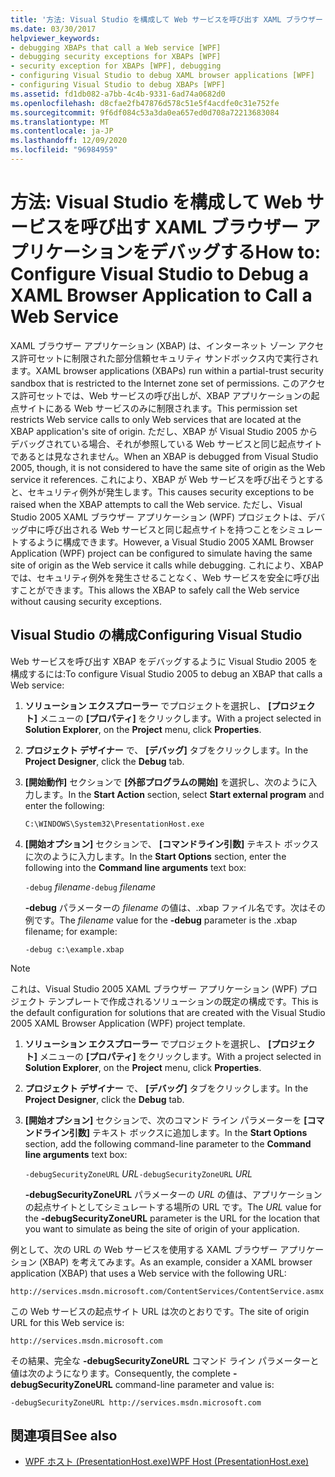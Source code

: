 ```yaml
---
title: '方法: Visual Studio を構成して Web サービスを呼び出す XAML ブラウザー アプリケーションをデバッグする'
ms.date: 03/30/2017
helpviewer_keywords:
- debugging XBAPs that call a Web service [WPF]
- debugging security exceptions for XBAPs [WPF]
- security exception for XBAPs [WPF], debugging
- configuring Visual Studio to debug XAML browser applications [WPF]
- configuring Visual Studio to debug XBAPs [WPF]
ms.assetid: fd1db082-a7bb-4c4b-9331-6ad74a0682d0
ms.openlocfilehash: d8cfae2fb47876d578c51e5f4acdfe0c31e752fe
ms.sourcegitcommit: 9f6df084c53a3da0ea657ed0d708a72213683084
ms.translationtype: MT
ms.contentlocale: ja-JP
ms.lasthandoff: 12/09/2020
ms.locfileid: "96984959"
---
```

# <a name="how-to-configure-visual-studio-to-debug-a-xaml-browser-application-to-call-a-web-service"></a><span data-ttu-id="7af81-102">方法: Visual Studio を構成して Web サービスを呼び出す XAML ブラウザー アプリケーションをデバッグする</span><span class="sxs-lookup"><span data-stu-id="7af81-102">How to: Configure Visual Studio to Debug a XAML Browser Application to Call a Web Service</span></span>
<span data-ttu-id="7af81-103">XAML ブラウザー アプリケーション (XBAP) は、インターネット ゾーン アクセス許可セットに制限された部分信頼セキュリティ サンドボックス内で実行されます。</span><span class="sxs-lookup"><span data-stu-id="7af81-103">XAML browser applications (XBAPs) run within a partial-trust security sandbox that is restricted to the Internet zone set of permissions.</span></span> <span data-ttu-id="7af81-104">このアクセス許可セットでは、Web サービスの呼び出しが、XBAP アプリケーションの起点サイトにある Web サービスのみに制限されます。</span><span class="sxs-lookup"><span data-stu-id="7af81-104">This permission set restricts Web service calls to only Web services that are located at the XBAP application's site of origin.</span></span> <span data-ttu-id="7af81-105">ただし、XBAP が Visual Studio 2005 からデバッグされている場合、それが参照している Web サービスと同じ起点サイトであるとは見なされません。</span><span class="sxs-lookup"><span data-stu-id="7af81-105">When an XBAP is debugged from Visual Studio 2005, though, it is not considered to have the same site of origin as the Web service it references.</span></span> <span data-ttu-id="7af81-106">これにより、XBAP が Web サービスを呼び出そうとすると、セキュリティ例外が発生します。</span><span class="sxs-lookup"><span data-stu-id="7af81-106">This causes security exceptions to be raised when the XBAP attempts to call the Web service.</span></span> <span data-ttu-id="7af81-107">ただし、Visual Studio 2005 XAML ブラウザー アプリケーション (WPF) プロジェクトは、デバッグ中に呼び出される Web サービスと同じ起点サイトを持つことをシミュレートするように構成できます。</span><span class="sxs-lookup"><span data-stu-id="7af81-107">However, a Visual Studio 2005 XAML Browser Application (WPF) project can be configured to simulate having the same site of origin as the Web service it calls while debugging.</span></span> <span data-ttu-id="7af81-108">これにより、XBAP では、セキュリティ例外を発生させることなく、Web サービスを安全に呼び出すことができます。</span><span class="sxs-lookup"><span data-stu-id="7af81-108">This allows the XBAP to safely call the Web service without causing security exceptions.</span></span>

## <a name="configuring-visual-studio"></a><span data-ttu-id="7af81-109">Visual Studio の構成</span><span class="sxs-lookup"><span data-stu-id="7af81-109">Configuring Visual Studio</span></span>
 <span data-ttu-id="7af81-110">Web サービスを呼び出す XBAP をデバッグするように Visual Studio 2005 を構成するには:</span><span class="sxs-lookup"><span data-stu-id="7af81-110">To configure Visual Studio 2005 to debug an XBAP that calls a Web service:</span></span>

1. <span data-ttu-id="7af81-111">**ソリューション エクスプローラー** でプロジェクトを選択し、 **[プロジェクト]** メニューの **[プロパティ]** をクリックします。</span><span class="sxs-lookup"><span data-stu-id="7af81-111">With a project selected in **Solution Explorer**, on the **Project** menu, click **Properties**.</span></span>

2. <span data-ttu-id="7af81-112">**プロジェクト デザイナー** で、 **[デバッグ]** タブをクリックします。</span><span class="sxs-lookup"><span data-stu-id="7af81-112">In the **Project Designer**, click the **Debug** tab.</span></span>

3. <span data-ttu-id="7af81-113">**[開始動作]** セクションで **[外部プログラムの開始]** を選択し、次のように入力します。</span><span class="sxs-lookup"><span data-stu-id="7af81-113">In the **Start Action** section, select **Start external program** and enter the following:</span></span>

     `C:\WINDOWS\System32\PresentationHost.exe`

4. <span data-ttu-id="7af81-114">**[開始オプション]** セクションで、 **[コマンドライン引数]** テキスト ボックスに次のように入力します。</span><span class="sxs-lookup"><span data-stu-id="7af81-114">In the **Start Options** section, enter the following into the **Command line arguments** text box:</span></span>

     <span data-ttu-id="7af81-115">`-debug`  *filename*</span><span class="sxs-lookup"><span data-stu-id="7af81-115">`-debug`  *filename*</span></span>

     <span data-ttu-id="7af81-116">**-debug** パラメーターの *filename* の値は、.xbap ファイル名です。次はその例です。</span><span class="sxs-lookup"><span data-stu-id="7af81-116">The *filename* value for the **-debug** parameter is the .xbap filename; for example:</span></span>

     `-debug c:\example.xbap`

> [!NOTE]
> <span data-ttu-id="7af81-117">これは、Visual Studio 2005 XAML ブラウザー アプリケーション (WPF) プロジェクト テンプレートで作成されるソリューションの既定の構成です。</span><span class="sxs-lookup"><span data-stu-id="7af81-117">This is the default configuration for solutions that are created with the Visual Studio 2005 XAML Browser Application (WPF) project template.</span></span>

1. <span data-ttu-id="7af81-118">**ソリューション エクスプローラー** でプロジェクトを選択し、 **[プロジェクト]** メニューの **[プロパティ]** をクリックします。</span><span class="sxs-lookup"><span data-stu-id="7af81-118">With a project selected in **Solution Explorer**, on the **Project** menu, click **Properties**.</span></span>

2. <span data-ttu-id="7af81-119">**プロジェクト デザイナー** で、 **[デバッグ]** タブをクリックします。</span><span class="sxs-lookup"><span data-stu-id="7af81-119">In the **Project Designer**, click the **Debug** tab.</span></span>

3. <span data-ttu-id="7af81-120">**[開始オプション]** セクションで、次のコマンド ライン パラメーターを **[コマンドライン引数]** テキスト ボックスに追加します。</span><span class="sxs-lookup"><span data-stu-id="7af81-120">In the **Start Options** section, add the following command-line parameter to the **Command line arguments** text box:</span></span>

     <span data-ttu-id="7af81-121">`-debugSecurityZoneURL`  *URL*</span><span class="sxs-lookup"><span data-stu-id="7af81-121">`-debugSecurityZoneURL`  *URL*</span></span>

     <span data-ttu-id="7af81-122">**-debugSecurityZoneURL** パラメーターの *URL* の値は、アプリケーションの起点サイトとしてシミュレートする場所の URL です。</span><span class="sxs-lookup"><span data-stu-id="7af81-122">The *URL* value for the **-debugSecurityZoneURL** parameter is the URL for the location that you want to simulate as being the site of origin of your application.</span></span>

 <span data-ttu-id="7af81-123">例として、次の URL の Web サービスを使用する XAML ブラウザー アプリケーション (XBAP) を考えてみます。</span><span class="sxs-lookup"><span data-stu-id="7af81-123">As an example, consider a XAML browser application (XBAP) that uses a Web service with the following URL:</span></span>

 `http://services.msdn.microsoft.com/ContentServices/ContentService.asmx`

 <span data-ttu-id="7af81-124">この Web サービスの起点サイト URL は次のとおりです。</span><span class="sxs-lookup"><span data-stu-id="7af81-124">The site of origin URL for this Web service is:</span></span>

 `http://services.msdn.microsoft.com`

 <span data-ttu-id="7af81-125">その結果、完全な **-debugSecurityZoneURL** コマンド ライン パラメーターと値は次のようになります。</span><span class="sxs-lookup"><span data-stu-id="7af81-125">Consequently, the complete **-debugSecurityZoneURL** command-line parameter and value is:</span></span>

 `-debugSecurityZoneURL http://services.msdn.microsoft.com`

## <a name="see-also"></a><span data-ttu-id="7af81-126">関連項目</span><span class="sxs-lookup"><span data-stu-id="7af81-126">See also</span></span>

- [<span data-ttu-id="7af81-127">WPF ホスト (PresentationHost.exe)</span><span class="sxs-lookup"><span data-stu-id="7af81-127">WPF Host (PresentationHost.exe)</span></span>](wpf-host-presentationhost-exe.md)

